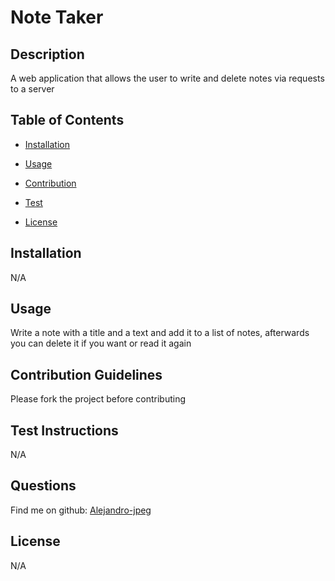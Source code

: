 # Note Taker

## Description

A web application that allows the user to write and delete notes via requests to a server

<!-- ADD A SCREENSHOT HERE -->

## Table of Contents

- [Installation](#installation)

- [Usage](#usage)

- [Contribution](#contribution-guidelines)

- [Test](#test-instructions)

- [License](#license)

## Installation

N/A

## Usage

Write a note with a title and a text and add it to a list of notes, afterwards you can delete it if you want or read it again

## Contribution Guidelines

Please fork the project before contributing

## Test Instructions

N/A

## Questions

Find me on github: [Alejandro-jpeg](https://github.com/Alejandro-jpeg)

## License

N/A

